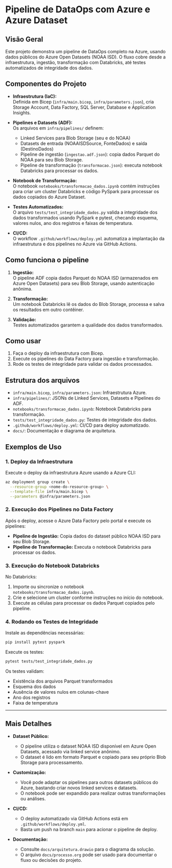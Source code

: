 # Pipeline de DataOps com Azure e Azure Dataset

## Visão Geral

Este projeto demonstra um pipeline de DataOps completo na Azure, usando dados públicos do Azure Open Datasets (NOAA ISD). O fluxo cobre desde a infraestrutura, ingestão, transformação com Databricks, até testes automatizados de integridade dos dados.

## Componentes do Projeto

- **Infraestrutura (IaC):**  
  Definida em Bicep (`infra/main.bicep`, `infra/parameters.json`), cria Storage Account, Data Factory, SQL Server, Database e Application Insights.

- **Pipelines e Datasets (ADF):**  
  Os arquivos em `infra/pipelines/` definem:
  - Linked Services para Blob Storage (seu e do NOAA)
  - Datasets de entrada (NOAAISDSource, FonteDados) e saída (DestinoDados)
  - Pipeline de ingestão (`ingestao.adf.json`): copia dados Parquet do NOAA para seu Blob Storage.
  - Pipeline de transformação (`transformacao.json`): executa notebook Databricks para processar os dados.

- **Notebook de Transformação:**  
  O notebook `notebooks/transformacao_dados.ipynb` contém instruções para criar um cluster Databricks e código PySpark para processar os dados copiados do Azure Dataset.

- **Testes Automatizados:**  
  O arquivo `tests/test_integridade_dados.py` valida a integridade dos dados transformados usando PySpark e pytest, checando esquema, valores nulos, ano dos registros e faixas de temperatura.

- **CI/CD:**  
  O workflow `.github/workflows/deploy.yml` automatiza a implantação da infraestrutura e dos pipelines no Azure via GitHub Actions.

## Como funciona o pipeline

1. **Ingestão:**  
   O pipeline ADF copia dados Parquet do NOAA ISD (armazenados em Azure Open Datasets) para seu Blob Storage, usando autenticação anônima.

2. **Transformação:**  
   Um notebook Databricks lê os dados do Blob Storage, processa e salva os resultados em outro contêiner.

3. **Validação:**  
   Testes automatizados garantem a qualidade dos dados transformados.

## Como usar

1. Faça o deploy da infraestrutura com Bicep.
2. Execute os pipelines do Data Factory para ingestão e transformação.
3. Rode os testes de integridade para validar os dados processados.

## Estrutura dos arquivos

- `infra/main.bicep`, `infra/parameters.json`: Infraestrutura Azure.
- `infra/pipelines/`: JSONs de Linked Services, Datasets e Pipelines do ADF.
- `notebooks/transformacao_dados.ipynb`: Notebook Databricks para transformação.
- `tests/test_integridade_dados.py`: Testes de integridade dos dados.
- `.github/workflows/deploy.yml`: CI/CD para deploy automatizado.
- `docs/`: Documentação e diagrama de arquitetura.

## Exemplos de Uso

### 1. Deploy da Infraestrutura

Execute o deploy da infraestrutura Azure usando a Azure CLI:

```bash
az deployment group create \
  --resource-group <nome-do-resource-group> \
  --template-file infra/main.bicep \
  --parameters @infra/parameters.json
```

### 2. Execução dos Pipelines no Data Factory

Após o deploy, acesse o Azure Data Factory pelo portal e execute os pipelines:
- **Pipeline de Ingestão:** Copia dados do dataset público NOAA ISD para seu Blob Storage.
- **Pipeline de Transformação:** Executa o notebook Databricks para processar os dados.

### 3. Execução do Notebook Databricks

No Databricks:
1. Importe ou sincronize o notebook `notebooks/transformacao_dados.ipynb`.
2. Crie e selecione um cluster conforme instruções no início do notebook.
3. Execute as células para processar os dados Parquet copiados pelo pipeline.

### 4. Rodando os Testes de Integridade

Instale as dependências necessárias:
```bash
pip install pytest pyspark
```

Execute os testes:
```bash
pytest tests/test_integridade_dados.py
```

Os testes validam:
- Existência dos arquivos Parquet transformados
- Esquema dos dados
- Ausência de valores nulos em colunas-chave
- Ano dos registros
- Faixa de temperatura

---

## Mais Detalhes

- **Dataset Público:**
  - O pipeline utiliza o dataset NOAA ISD disponível em Azure Open Datasets, acessado via linked service anônimo.
  - O dataset é lido em formato Parquet e copiado para seu próprio Blob Storage para processamento.

- **Customização:**
  - Você pode adaptar os pipelines para outros datasets públicos do Azure, bastando criar novos linked services e datasets.
  - O notebook pode ser expandido para realizar outras transformações ou análises.

- **CI/CD:**
  - O deploy automatizado via GitHub Actions está em `.github/workflows/deploy.yml`.
  - Basta um push na branch `main` para acionar o pipeline de deploy.

- **Documentação:**
  - Consulte `docs/arquitetura.drawio` para o diagrama da solução.
  - O arquivo `docs/processo.org` pode ser usado para documentar o fluxo ou decisões do projeto.